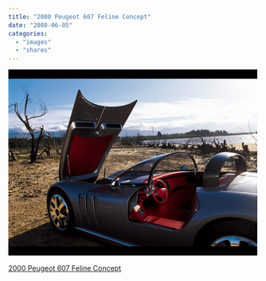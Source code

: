 ```yaml
---
title: "2000 Peugeot 607 Feline Concept"
date: "2008-06-05"
categories: 
  - "images"
  - "shares"
---
```


![](images/4wnP83SaF9v076549eYpOfru_1280.jpg)

[2000 Peugeot 607 Feline Concept](http://seriouswheels.com/cars/2000-2003/top-2000-Peugeot-607-Feline-Concept.htm)
